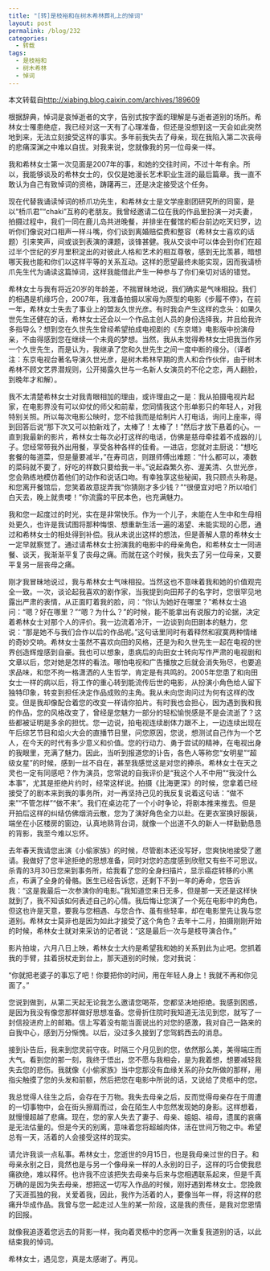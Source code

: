 ```yaml
---
title: "[转]是枝裕和在树木希林葬礼上的悼词"
layout: post
permalink: /blog/232
categories:
  - 转载
tags:
  - 是枝裕和
  - 树木希林
  - 悼词
---
```


本文转载自<http://xiabing.blog.caixin.com/archives/189609>

根据辞典，悼词是哀悼逝者的文字，告别式按字面的理解是与逝者道别的场所。希林女士罹患绝症，我已经对这一天有了心理准备，但还是没想到这一天会如此突然地到来，无法立刻接受这样的事实。多年前我失去了母亲，现在我陷入第二次丧母的悲痛深渊之中难以自拔。对我来说，您就像我的另一位母亲一样。

我和希林女士第一次见面是2007年的事，和她的交往时间，不过十年有余。所以，我能够谈及的希林女士的，仅仅是她漫长艺术职业生涯的最后篇章。我一直不敢认为自己有致悼词的资格，踌躇再三，还是决定接受这个任务。

现在代替我诵读悼词的桥爪功先生，和希林女士是文学座剧团研究所的同窗，是以“桥爪君”“chaki”互称的老朋友。我曾经邀请二位在我的作品里扮演一对夫妻，拍摄过程中，我们一同在鹿儿岛共进晚餐，并排坐在餐馆的柜台前边吃天妇罗，边听你们像说对口相声一样斗嘴，你们谈到离婚赔偿费和整容（希林女士喜欢的话题）引来笑声，间或谈到表演的课题，谈锋甚健。我从交谈中可以体会到你们在超过半个世纪的岁月里积淀出的对彼此人格和艺术的相互尊敬，感到无比羡慕，暗想哪天我也能和你们以这样平等的关系互动。这样的愿望最终未能实现，因而我请桥爪先生代为诵读这篇悼词，这样我能借此产生一种参与了你们亲切对话的错觉。

希林女士与我有将近20岁的年龄差，不揣冒昧地说，我们确实是气味相投。我们的相遇是机缘巧合，2007年，我准备拍摄以家母为原型的电影《步履不停》，在前一年，希林女士失去了事业上的盟友久世光彦。有时我会产生这样的念头：如果久世先生还健在的话，希林女士还会以一个作品主创人员的身份选择我，并且给我许多指导么？想到您在久世先生曾经希望拍成电视剧的《东京塔》电影版中扮演母亲，不由得感到您在继续一个未竟的梦想。当然，我从未觉得希林女士把我当作另一个久世先生，而是认为，我继承了您和久世先生之间一度中断的缘分。（译者注：东京电视台著名导演久世光彦，是树木希林早期的贵人和合作伙伴，由于树木希林不顾文艺界潜规则，公开揭露久世与一名新人女演员的不伦之恋，两人翻脸，到晚年才和解）。

我不太清楚希林女士对我青眼相加的理由，或许理由之一是：我从拍摄电视片起家，在电影界没有可以仰仗的师父和前辈，您同情我这个形单影只的年轻人，对我特别关照。所以每次电影公映时，您不给我而是给制片人打电话，询问上座率，得到回答后说“那下次又可以拍新戏了，太棒了！太棒了！”然后才放下悬着的心。一直到我最新的影片，希林女士每次必打这样的电话，仿佛是慈母牵挂着不成器的儿子。您经常带我外出用餐，享受各种各样的佳肴。一进店，您就对主厨说：“想吃套餐的每道菜，但是量要减半，”在寿司店，则跟师傅出难题：“什么都可以，凑数的菜码就不要了，好吃的样数只要给我一半。”说起森繁久弥、渥美清、久世光彦，您会熟练地模仿着他们的动作和说话口吻。有幸独享这些秘闻，我只顾点头称是。和您离开餐馆后，您笑着故意捉弄我“你猜刚才多少钱？”“很便宜对吧？所以咱们白天去，晚上就贵喽！”你流露的平民本色，也充满魅力。

我和您一起度过的时光，实在是非常快乐。作为一个儿子，未能在人生中和生母相处更久，也许是我试图将那种悔恨、想重新生活一遍的渴望、未能实现的心愿，通过和希林女士的相处得到补偿。我从未说出这样的想法，但是善解人意的希林女士一定早就察觉了。通过请希林女士扮演我的电影中的母亲角色，和希林女士一同进餐、谈天，我渐渐平复了丧母之痛。而就在这个时候，我失去了另一位母亲，又要平复另一层丧母之痛。

刚才我冒昧地说过，我与希林女士气味相投。当然这也不意味着我和她的价值观完全一致。一次，谈论起我喜欢的剧作家，当我提到向田邦子的名字时，您很罕见地露出严肃的表情，从正面盯着我的脸，问：“你认为她好在哪里？”希林女士追问：“嗯？好在哪里？”“嗯？为什么？”的时候，能不能拿出有说服力的论据，决定着希林女士对那个人的评价。我一边流着冷汗，一边谈到向田剧本的魅力，您说：“那是她不与我们合作以后的作品呢。”这句话里同时有着释然和寂寞两种情绪的奇妙交响。希林女士虽然不喜欢向田的风格，还是为和久世先生一起在电视的世界创造辉煌感到自豪。我也可以想象，患病后的向田女士转向写作严肃的电视剧和文章以后，您对她是怎样的看法。哪怕电视和广告播放之后就会消失殆尽，也要追求品味，和您不拘一格潇洒的人生哲学，肯定是有共鸣的。2005年您患了和向田女士一样的病以后，将工作的重心转到能流传后世的电影，从扮演小角色给人留下独特印象，转变到担任决定作品成败的主角。我从未向您询问过为何有这样的改变。但是我却像配合着您的改变一样请你拍片。有时我也会担心，因为遇到我和我的作品，您的风格改变了，曾经是您魅力一部分的轻松愉悦感是不是会流逝了？这些都被证明是多余的担忧。您一边说，拍电视连续剧体力跟不上，一边连续出现在午后综艺节目和焰火大会的直播节目里，问您原因，您说，想测试自己作为一个艺人，在今天的时代有多少意义和价值。您的行动力、勇于尝试的精神，在电视出身的我眼里，充满了魅力。因此，当听到报道您的讣告，各色人等称您“女明星”“超级女星”的时候，感到一丝不自在，甚至我感觉这是对您的捧杀。希林女士在天之灵也一定有同感吧？作为演员，您常说的自我评价是“我这个人不中用”“我没什么本事”，尤其是拒绝片约时，经常这样说。拍摄《比海更深》的时候，您拿着已经接受了的剧本来到我的事务所，对一再坚持己见的我反复说着这句话：“做不来”“不管怎样”“做不来”。我们在桌边花了一个小时争论，将剧本推来推去。但是开拍后这样的纠结仿佛烟消云散，您为了演好角色全力以赴。在更衣室换好服装，端坐在小区楼房的窗边，认真地熟背台词，就像一个出道不久的新人一样勤勤恳恳的背影，我至今难以忘怀。

去年春天我请您出演《小偷家族》的时候，尽管剧本还没写好，您爽快地接受了邀请。我做好了您半途拒绝的思想准备，同时对您的态度感到欣慰又有些不可思议。杀青的3月30日您来到事务所，给我看了您的全身扫描片，显示癌症转移的小黑点，布满了全身的骨骼。医生已经告诉您，还剩下不到一年的寿命，您告诉我：“这是我最后一次参演你的电影。”我知道您来日无多，但是那一天还是这样快就到了，我不知该如何表述自己的心情。我后悔让您演了一个死在电影中的角色，但这也许是天意，要我与您相遇、与您合作、虽有些轻率，却在电影里先让我与您道别。希林女士莫非也是因为如此才接受了这个角色？去年十二月，拍摄刚刚开始的时候，希林女士就对来采访的记者说：“这是最后一次与是枝导演合作。”

影片拍竣，六月八日上映，希林女士大约是希望我和她的关系到此为止吧。您抓着我的手臂，拄着拐杖走到台上，那天道别的时候，您对我说：

“你就把老婆子的事忘了吧！你要把你的时间，用在年轻人身上！我就不再和你见面了。”

您说到做到，从第二天起无论我怎么邀请您喝茶，您都坚决地拒绝。我感到困惑，是因为我没有像您那样做好思想准备。您骨折住院时我知道无法见到您，就写了一封信投进府上的邮箱。信上写着没有能当面说出的对您的感激，我对自己一路来的自我中心，感到万分惭愧。以后，没过多久接到了您驾鹤西去的消息。

接到讣告后，我来到您灵前守夜。时隔三个月见到的您，依然那么美，美得端庄而大气。看到您的那一刻，我终于悟出，您不愿与我相会，是为我着想，想要减轻我失去您的悲伤。我就像《小偷家族》当中您那没有血缘关系的孙女所做的那样，用指尖触摸了您的头发和前额，然后把您在电影中所说的话，又说给了灵柩中的您。

我总觉得人往生之后，会存在于万物。我失去母亲之后，反而觉得母亲存在于周遭的一切事物中，会在街头擦肩而过，会在陌生人中忽然发现她的身影。这样想着，就慢慢超越了悲痛。现在，您的家人失去了妻子、母亲、姐姐、祖母，遗属的哀痛是无法估量的。但是今天的别离，意味着您将超越肉体，活在世间万物之中。希望总有一天，活着的人会接受这样的现实。

请允许我谈一点私事。希林女士，您逝世的9月15日，也是我母亲过世的日子。和母亲永别之日，竟然也是与另一个像母亲一样的人永别的日子，这样的巧合使我悲痛欲绝，难以释怀。也许我不应该把失去母亲与后来与您相遇联系起来，但是千真万确的是因为失去母亲，想把这一切写入作品的时候，刚好遇到希林女士。您挽救了天涯孤独的我，关爱着我，因此，我作为活着的人，要像当年一样，将这样的悲痛升华成作品。我曾与您一起走过人生的某一阶段，这是我的责任，是我对您恩情的回报。

就像我追逐着您远去的背影一样，我向着灵柩中的您再一次重复我道别的话，以此结束我的悼词。

希林女士，遇见您，真是太感谢了。再见。

